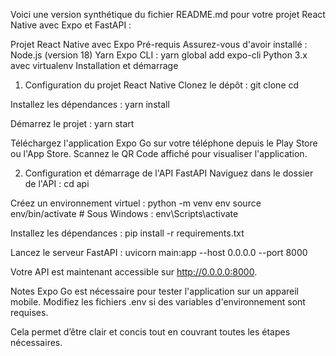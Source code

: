 Voici une version synthétique du fichier README.md pour votre projet React Native avec Expo et FastAPI :

Projet React Native avec Expo
Pré-requis
Assurez-vous d'avoir installé :
Node.js (version 18)
Yarn
Expo CLI : yarn global add expo-cli
Python 3.x avec virtualenv
Installation et démarrage
1. Configuration du projet React Native
Clonez le dépôt :
 git clone <url-du-depot>
cd <nom-du-dossier>


Installez les dépendances :
 yarn install


Démarrez le projet :
 yarn start


Téléchargez l'application Expo Go sur votre téléphone depuis le Play Store ou l'App Store.
Scannez le QR Code affiché pour visualiser l'application.

2. Configuration et démarrage de l'API FastAPI
Naviguez dans le dossier de l'API :
 cd api


Créez un environnement virtuel :
 python -m venv env
source env/bin/activate  # Sous Windows : env\Scripts\activate


Installez les dépendances :
 pip install -r requirements.txt


Lancez le serveur FastAPI :
 uvicorn main:app --host 0.0.0.0 --port 8000


Votre API est maintenant accessible sur http://0.0.0.0:8000.

Notes
Expo Go est nécessaire pour tester l'application sur un appareil mobile.
Modifiez les fichiers .env si des variables d'environnement sont requises.

Cela permet d’être clair et concis tout en couvrant toutes les étapes nécessaires.

